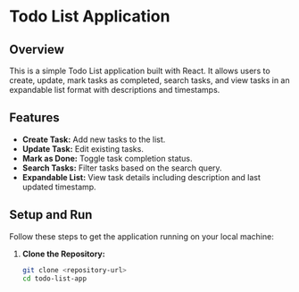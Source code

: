 # Todo List Application

## Overview
This is a simple Todo List application built with React. It allows users to create, update, mark tasks as completed, search tasks, and view tasks in an expandable list format with descriptions and timestamps.

## Features
- **Create Task:** Add new tasks to the list.
- **Update Task:** Edit existing tasks.
- **Mark as Done:** Toggle task completion status.
- **Search Tasks:** Filter tasks based on the search query.
- **Expandable List:** View task details including description and last updated timestamp.

## Setup and Run
Follow these steps to get the application running on your local machine:

1. **Clone the Repository:**
   ```bash
   git clone <repository-url>
   cd todo-list-app

